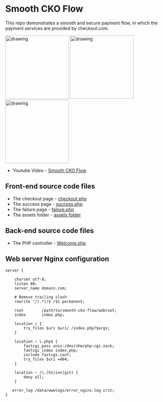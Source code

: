 # Smooth CKO Flow


This repo demonstrates a smooth and secure payment flow, in which the payment services are provided by checkout.com.


<img src="https://raw.githubusercontent.com/liutaodotwork/smooth-cko-flow/master/webroot/assets/img/scf_desktop_1.jpeg" alt="drawing" width="200"/>
<img src="https://raw.githubusercontent.com/liutaodotwork/smooth-cko-flow/master/webroot/assets/img/scf_desktop_2.jpeg" alt="drawing" width="200"/>
<img src="https://raw.githubusercontent.com/liutaodotwork/smooth-cko-flow/master/webroot/assets/img/scf_desktop_3.jpeg" alt="drawing" width="200"/>

* Youtube Video - [Smooth CKO Flow](https://www.youtube.com/watch?v=LvyTTd9nBj0)

## Front-end source code files

* The checkout page - [checkout.php](https://github.com/liutaodotwork/smooth-cko-flow/blob/master/application/views/checkout.php)
* The success page - [success.php](https://github.com/liutaodotwork/smooth-cko-flow/blob/master/application/views/success.php)
* The failure page - [failure.php](https://github.com/liutaodotwork/smooth-cko-flow/blob/master/application/views/failure.php)
* The assets folder - [assets folder](https://github.com/liutaodotwork/smooth-cko-flow/tree/master/webroot/assets)


## Back-end source code files

* The PHP controller - [Welcome.php](https://github.com/liutaodotwork/smooth-cko-flow/blob/master/application/controllers/Welcome.php)


## Web server Nginx configuration

```
server {

    charset utf-8;
    listen 80;
    server_name domain.com;

    # Remove trailing slash
    rewrite ^/(.*)/$ /$1 permanent;

    root        /path/to/smooth-cko-flow/webroot;
    index       index.php;

    location / {
        try_files $uri $uri/ /index.php?$args;
    }

    location ~ \.php$ {
        fastcgi_pass unix:/dev/shm/php-cgi.sock;
        fastcgi_index index.php;
        include fastcgi.conf;
        try_files $uri =404;
    }

    location ~ /\.(ht|svn|git) {
        deny all;
    }

   error_log /data/wwwlogs/error_nginx.log crit;
}
```
